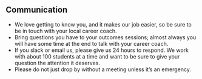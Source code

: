 ## Communication
* We love getting to know you, and it makes our job easier, so be sure to be in touch with your local career coach.
* Bring questions you have to your outcomes sessions; almost always you will have some time at the end to talk with your career coach.
* If you slack or email us, please give us 24 hours to respond. We work with about 100 students at a time and want to be sure to give your question the attention it deserves. 
* Please do not just drop by without a meeting unless it’s an emergency. 

